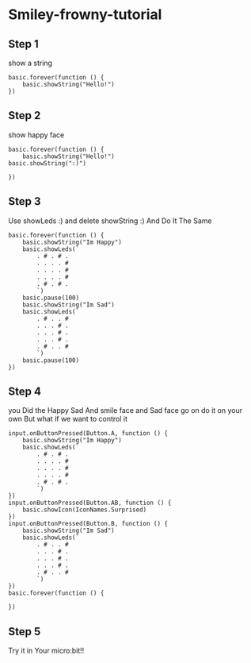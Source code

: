 # Smiley-frowny-tutorial

## Step 1
show a string
```blocks
basic.forever(function () {
	basic.showString("Hello!")
})

```
## Step 2
show happy face
```blocks
basic.forever(function () {
	basic.showString("Hello!")
basic.showString(":)")

})

```
## Step 3
Use showLeds :) and delete showString :) And Do It The Same
```blocks
basic.forever(function () {
    basic.showString("Im Happy")
    basic.showLeds(`
        . # . # .
        . . . . #
        . . . . #
        . . . . #
        . # . # .
        `)
    basic.pause(100)
    basic.showString("Im Sad")
    basic.showLeds(`
        . # . . #
        . . . # .
        . . . # .
        . . . # .
        . # . . #
        `)
    basic.pause(100)
})

```
## Step 4
you Did the Happy Sad And smile face and Sad face go on do it on your own
But what if we want to control it
```block
input.onButtonPressed(Button.A, function () {
    basic.showString("Im Happy")
    basic.showLeds(`
        . # . # .
        . . . . #
        . . . . #
        . . . . #
        . # . # .
        `)
})
input.onButtonPressed(Button.AB, function () {
    basic.showIcon(IconNames.Surprised)
})
input.onButtonPressed(Button.B, function () {
    basic.showString("Im Sad")
    basic.showLeds(`
        . # . . #
        . . . # .
        . . . # .
        . . . # .
        . # . . #
        `)
})
basic.forever(function () {
	
})

```
## Step 5
Try it in Your micro:bit!!
  


